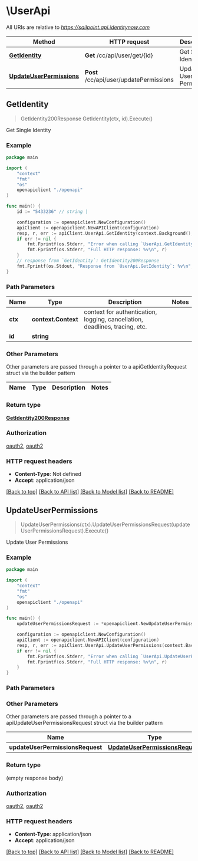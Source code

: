 # \UserApi

All URIs are relative to *https://sailpoint.api.identitynow.com*

Method | HTTP request | Description
------------- | ------------- | -------------
[**GetIdentity**](UserApi.md#GetIdentity) | **Get** /cc/api/user/get/{id} | Get Single Identity
[**UpdateUserPermissions**](UserApi.md#UpdateUserPermissions) | **Post** /cc/api/user/updatePermissions | Update User Permissions



## GetIdentity

> GetIdentity200Response GetIdentity(ctx, id).Execute()

Get Single Identity

### Example

```go
package main

import (
    "context"
    "fmt"
    "os"
    openapiclient "./openapi"
)

func main() {
    id := "5433236" // string | 

    configuration := openapiclient.NewConfiguration()
    apiClient := openapiclient.NewAPIClient(configuration)
    resp, r, err := apiClient.UserApi.GetIdentity(context.Background(), id).Execute()
    if err != nil {
        fmt.Fprintf(os.Stderr, "Error when calling `UserApi.GetIdentity``: %v\n", err)
        fmt.Fprintf(os.Stderr, "Full HTTP response: %v\n", r)
    }
    // response from `GetIdentity`: GetIdentity200Response
    fmt.Fprintf(os.Stdout, "Response from `UserApi.GetIdentity`: %v\n", resp)
}
```

### Path Parameters


Name | Type | Description  | Notes
------------- | ------------- | ------------- | -------------
**ctx** | **context.Context** | context for authentication, logging, cancellation, deadlines, tracing, etc.
**id** | **string** |  | 

### Other Parameters

Other parameters are passed through a pointer to a apiGetIdentityRequest struct via the builder pattern


Name | Type | Description  | Notes
------------- | ------------- | ------------- | -------------


### Return type

[**GetIdentity200Response**](GetIdentity200Response.md)

### Authorization

[oauth2](../README.md#oauth2), [oauth2](../README.md#oauth2)

### HTTP request headers

- **Content-Type**: Not defined
- **Accept**: application/json

[[Back to top]](#) [[Back to API list]](../README.md#documentation-for-api-endpoints)
[[Back to Model list]](../README.md#documentation-for-models)
[[Back to README]](../README.md)


## UpdateUserPermissions

> UpdateUserPermissions(ctx).UpdateUserPermissionsRequest(updateUserPermissionsRequest).Execute()

Update User Permissions

### Example

```go
package main

import (
    "context"
    "fmt"
    "os"
    openapiclient "./openapi"
)

func main() {
    updateUserPermissionsRequest := *openapiclient.NewUpdateUserPermissionsRequest() // UpdateUserPermissionsRequest |  (optional)

    configuration := openapiclient.NewConfiguration()
    apiClient := openapiclient.NewAPIClient(configuration)
    resp, r, err := apiClient.UserApi.UpdateUserPermissions(context.Background()).UpdateUserPermissionsRequest(updateUserPermissionsRequest).Execute()
    if err != nil {
        fmt.Fprintf(os.Stderr, "Error when calling `UserApi.UpdateUserPermissions``: %v\n", err)
        fmt.Fprintf(os.Stderr, "Full HTTP response: %v\n", r)
    }
}
```

### Path Parameters



### Other Parameters

Other parameters are passed through a pointer to a apiUpdateUserPermissionsRequest struct via the builder pattern


Name | Type | Description  | Notes
------------- | ------------- | ------------- | -------------
 **updateUserPermissionsRequest** | [**UpdateUserPermissionsRequest**](UpdateUserPermissionsRequest.md) |  | 

### Return type

 (empty response body)

### Authorization

[oauth2](../README.md#oauth2), [oauth2](../README.md#oauth2)

### HTTP request headers

- **Content-Type**: application/json
- **Accept**: application/json

[[Back to top]](#) [[Back to API list]](../README.md#documentation-for-api-endpoints)
[[Back to Model list]](../README.md#documentation-for-models)
[[Back to README]](../README.md)

